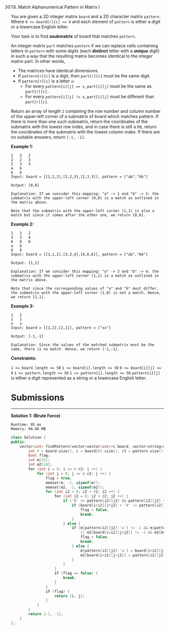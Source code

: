 3078. Match Alphanumerical Pattern in Matrix I

You are given a 2D integer matrix `board` and a 2D character matrix `pattern`. Where `0 <= board[r][c] <= 9` and each element of `pattern` is either a digit or a lowercase English letter.

Your task is to find **asubmatrix** of board that matches `pattern`.

An integer matrix `part` matches `pattern` if we can replace cells containing letters in `pattern` with some digits (each **distinct** letter with a **unique** digit) in such a way that the resulting matrix becomes identical to the integer matrix part. In other words,

* The matrices have identical dimensions.
* If `pattern[r][c]` is a digit, then `part[r][c]` must be the same digit.
* If `pattern[r][c]` is a letter `x`:
    * For every `pattern[i][j] == x`, `part[i][j]` must be the same as `part[r][c].`
    * For every `pattern[i][j] != x`, `part[i][j]` must be different than `part[r][c]`.

Return an array of length `2` containing the row number and column number of the upper-left corner of a submatrix of board which matches pattern. If there is more than one such submatrix, return the coordinates of the submatrix with the lowest row index, and in case there is still a tie, return the coordinates of the submatrix with the lowest column index. If there are no suitable answers, return `[-1, -1]`.

 

**Example 1:**
```
1	2	2
2	2	3
2	3	3
a	b
b	b
Input: board = [[1,2,2],[2,2,3],[2,3,3]], pattern = ["ab","bb"]

Output: [0,0]

Explanation: If we consider this mapping: "a" -> 1 and "b" -> 2; the submatrix with the upper-left corner (0,0) is a match as outlined in the matrix above.

Note that the submatrix with the upper-left corner (1,1) is also a match but since it comes after the other one, we return [0,0].
```

**Example 2:**
```
1	1	2
3	3	4
6	6	6
a	b
6	6
Input: board = [[1,1,2],[3,3,4],[6,6,6]], pattern = ["ab","66"]

Output: [1,1]

Explanation: If we consider this mapping: "a" -> 3 and "b" -> 4; the submatrix with the upper-left corner (1,1) is a match as outlined in the matrix above.

Note that since the corresponding values of "a" and "b" must differ, the submatrix with the upper-left corner (1,0) is not a match. Hence, we return [1,1].
```

**Example 3:**
```
1	2
2	1
x	x
Input: board = [[1,2],[2,1]], pattern = ["xx"]

Output: [-1,-1]

Explanation: Since the values of the matched submatrix must be the same, there is no match. Hence, we return [-1,-1].
```
 

**Constraints:**

`1 <= board.length <= 50`
`1 <= board[i].length <= 50`
`0 <= board[i][j] <= 9`
`1 <= pattern.length <= 50`
`1 <= pattern[i].length <= 50`
`pattern[i][j]` is either a digit represented as a string or a lowercase English letter.

# Submissions
---
**Solution 1: (Brute Force)**
```
Runtime: 95 ms
Memory: 94.86 MB
```
```c++
class Solution {
public:
    vector<int> findPattern(vector<vector<int>>& board, vector<string>& pattern) {
        int r = board.size(), c = board[0].size(), r2 = pattern.size(), c2 = pattern[0].size();
        bool flag;
        int m[26];
        int m2[10];
        for (int i = 0; i <= r-r2; i ++) {
            for (int j = 0; j <= c-c2; j ++) {
                flag = true;
                memset(m, -1, sizeof(m));
                memset(m2, -1, sizeof(m2));
                for (int i2 = 0; i2 < r2; i2 ++) {
                    for (int j2 = 0; j2 < c2; j2 ++) {
                        if ('0' <= pattern[i2][j2] && pattern[i2][j2] <= '9') {
                            if (board[i+i2][j+j2] + '0' != pattern[i2][j2]) {
                                flag = false;
                                break;
                            }
                        } else {
                            if (m[pattern[i2][j2]-'a'] != -1 && m[pattern[i2][j2]-'a'] != board[i+i2][j+j2]
                                || m2[board[i+i2][j+j2]] != -1 && m2[board[i+i2][j+j2]] != pattern[i2][j2]-'a') {
                                flag = false;
                                break;
                            } else {
                                m[pattern[i2][j2]-'a'] = board[i+i2][j+j2];
                                m2[board[i+i2][j+j2]] = pattern[i2][j2]-'a';
                            }
                        }
                    }
                    if (flag == false) {
                        break;
                    }
                }
                if (flag) {
                    return {i, j};
                }
            }
        }
        return {-1, -1};
    }
};
```
